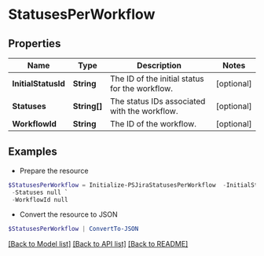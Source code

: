 # StatusesPerWorkflow
## Properties

Name | Type | Description | Notes
------------ | ------------- | ------------- | -------------
**InitialStatusId** | **String** | The ID of the initial status for the workflow. | [optional] 
**Statuses** | **String[]** | The status IDs associated with the workflow. | [optional] 
**WorkflowId** | **String** | The ID of the workflow. | [optional] 

## Examples

- Prepare the resource
```powershell
$StatusesPerWorkflow = Initialize-PSJiraStatusesPerWorkflow  -InitialStatusId null `
 -Statuses null `
 -WorkflowId null
```

- Convert the resource to JSON
```powershell
$StatusesPerWorkflow | ConvertTo-JSON
```

[[Back to Model list]](../README.md#documentation-for-models) [[Back to API list]](../README.md#documentation-for-api-endpoints) [[Back to README]](../README.md)


